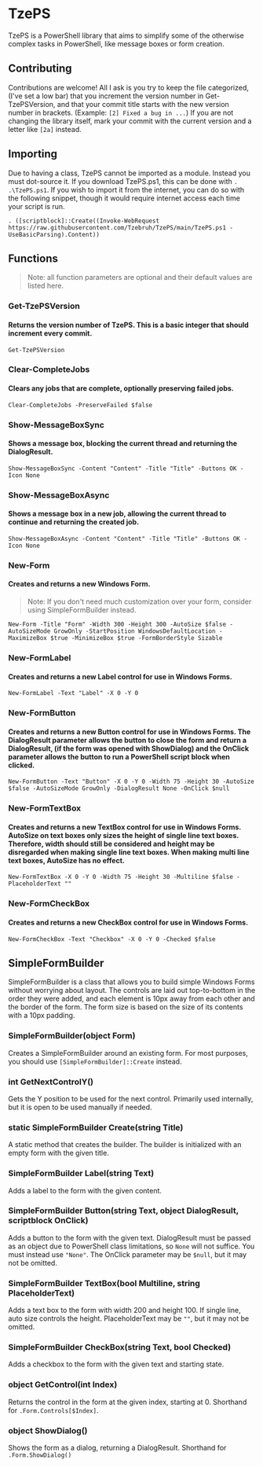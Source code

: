 # TzePS

TzePS is a PowerShell library that aims to simplify some of the otherwise complex tasks in PowerShell, like message boxes or form creation.

## Contributing

Contributions are welcome! All I ask is you try to keep the file categorized, (I've set a low bar) that you increment the version number in Get-TzePSVersion, and that your commit title starts with the new version number in brackets. (Example: `[2] Fixed a bug in ...`) If you are not changing the library itself, mark your commit with the current version and a letter like `[2a]` instead.

## Importing

Due to having a class, TzePS cannot be imported as a module. Instead you must dot-source it. If you download TzePS.ps1, this can be done with `. .\TzePS.ps1`. If you wish to import it from the internet, you can do so with the following snippet, though it would require internet access each time your script is run.

```pwsh
. ([scriptblock]::Create((Invoke-WebRequest https://raw.githubusercontent.com/Tzebruh/TzePS/main/TzePS.ps1 -UseBasicParsing).Content))
```

## Functions

> Note: all function parameters are optional and their default values are listed here.

### Get-TzePSVersion
#### Returns the version number of TzePS. This is a basic integer that should increment every commit.

```pwsh
Get-TzePSVersion
```

### Clear-CompleteJobs
#### Clears any jobs that are complete, optionally preserving failed jobs.

```pwsh
Clear-CompleteJobs -PreserveFailed $false
```

### Show-MessageBoxSync
#### Shows a message box, blocking the current thread and returning the DialogResult.

```pwsh
Show-MessageBoxSync -Content "Content" -Title "Title" -Buttons OK -Icon None
```

### Show-MessageBoxAsync
#### Shows a message box in a new job, allowing the current thread to continue and returning the created job.

```pwsh
Show-MessageBoxAsync -Content "Content" -Title "Title" -Buttons OK -Icon None
```

### New-Form
#### Creates and returns a new Windows Form.
> Note: If you don't need much customization over your form, consider using SimpleFormBuilder instead.

```pwsh
New-Form -Title "Form" -Width 300 -Height 300 -AutoSize $false -AutoSizeMode GrowOnly -StartPosition WindowsDefaultLocation -MaximizeBox $true -MinimizeBox $true -FormBorderStyle Sizable
```

### New-FormLabel
#### Creates and returns a new Label control for use in Windows Forms.

```pwsh
New-FormLabel -Text "Label" -X 0 -Y 0
```

### New-FormButton
#### Creates and returns a new Button control for use in Windows Forms. The DialogResult parameter allows the button to close the form and return a DialogResult, (if the form was opened with ShowDialog) and the OnClick parameter allows the button to run a PowerShell script block when clicked.

```pwsh
New-FormButton -Text "Button" -X 0 -Y 0 -Width 75 -Height 30 -AutoSize $false -AutoSizeMode GrowOnly -DialogResult None -OnClick $null
```

### New-FormTextBox
#### Creates and returns a new TextBox control for use in Windows Forms. AutoSize on text boxes only sizes the height of single line text boxes. Therefore, width should still be considered and height may be disregarded when making single line text boxes. When making multi line text boxes, AutoSize has no effect.

```pwsh
New-FormTextBox -X 0 -Y 0 -Width 75 -Height 30 -Multiline $false -PlaceholderText ""
```

### New-FormCheckBox
#### Creates and returns a new CheckBox control for use in Windows Forms.

```pwsh
New-FormCheckBox -Text "Checkbox" -X 0 -Y 0 -Checked $false
```

## SimpleFormBuilder

SimpleFormBuilder is a class that allows you to build simple Windows Forms without worrying about layout. The controls are laid out top-to-bottom in the order they were added, and each element is 10px away from each other and the border of the form. The form size is based on the size of its contents with a 10px padding.

### SimpleFormBuilder(object Form)
Creates a SimpleFormBuilder around an existing form. For most purposes, you should use `[SimpleFormBuilder]::Create` instead.

### int GetNextControlY()
Gets the Y position to be used for the next control. Primarily used internally, but it is open to be used manually if needed.

### static SimpleFormBuilder Create(string Title)
A static method that creates the builder. The builder is initialized with an empty form with the given title.

### SimpleFormBuilder Label(string Text)
Adds a label to the form with the given content.

### SimpleFormBuilder Button(string Text, object DialogResult, scriptblock OnClick)
Adds a button to the form with the given text. DialogResult must be passed as an object due to PowerShell class limitations, so `None` will not suffice. You must instead use `"None"`. The OnClick parameter may be `$null`, but it may not be omitted.

### SimpleFormBuilder TextBox(bool Multiline, string PlaceholderText)
Adds a text box to the form with width 200 and height 100. If single line, auto size controls the height. PlaceholderText may be `""`, but it may not be omitted.

### SimpleFormBuilder CheckBox(string Text, bool Checked)
Adds a checkbox to the form with the given text and starting state.

### object GetControl(int Index)
Returns the control in the form at the given index, starting at 0. Shorthand for `.Form.Controls[$Index]`.

### object ShowDialog()
Shows the form as a dialog, returning a DialogResult. Shorthand for `.Form.ShowDialog()`